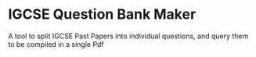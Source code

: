# IGCSE Question Bank Maker
 A tool to split IGCSE Past Papers into individual questions, and query them to be compiled in a single Pdf

